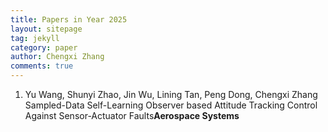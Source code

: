```yaml
---
title: Papers in Year 2025
layout: sitepage
tag: jekyll
category: paper
author: Chengxi Zhang
comments: true
---
```

<ol>
    <li>Yu Wang, Shunyi Zhao, Jin Wu, Lining Tan, Peng Dong, Chengxi Zhang Sampled-Data Self-Learning Observer based Attitude Tracking Control Against Sensor-Actuator Faults<b>Aerospace Systems</b></li>
</ol>







